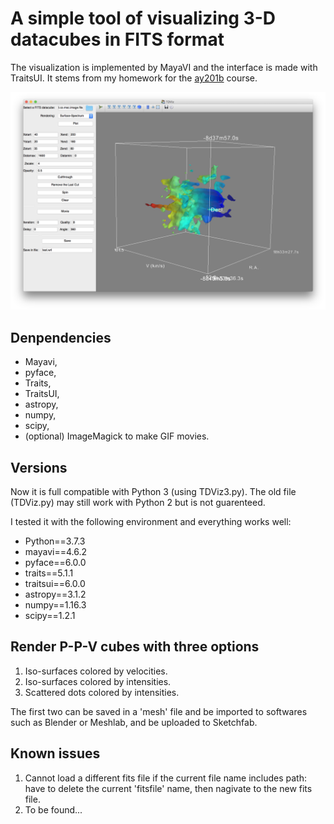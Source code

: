 # A simple tool of visualizing 3-D datacubes in FITS format

The visualization is implemented by MayaVI and the interface is made with TraitsUI.
It stems from my homework for the [ay201b](https://ay201b.wordpress.com/topical-modules/2013-topical-modules/) course.

![interface](https://github.com/xinglunju/tdviz/blob/master/screenshot.png)

## Denpendencies

* Mayavi,
* pyface,
* Traits,
* TraitsUI,
* astropy,
* numpy,
* scipy,
* (optional) ImageMagick to make GIF movies.

## Versions

Now it is full compatible with Python 3 (using TDViz3.py). The old file (TDViz.py) may still work with Python 2 but is not guarenteed.

I tested it with the following environment and everything works well:

* Python==3.7.3
* mayavi==4.6.2
* pyface==6.0.0
* traits==5.1.1
* traitsui==6.0.0
* astropy==3.1.2
* numpy==1.16.3
* scipy==1.2.1

## Render P-P-V cubes with three options

1. Iso-surfaces colored by velocities.
2. Iso-surfaces colored by intensities.
3. Scattered dots colored by intensities.

The first two can be saved in a 'mesh' file and be imported to softwares such as Blender or Meshlab, and be uploaded to Sketchfab.

## Known issues

1. Cannot load a different fits file if the current file name includes path: have to delete the current 'fitsfile' name, then nagivate to the new fits file.
2. To be found...

